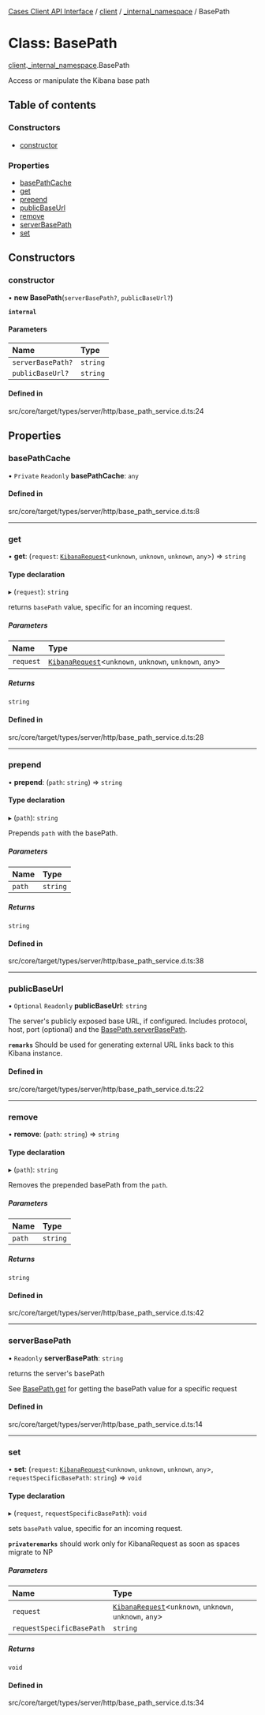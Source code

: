 [Cases Client API Interface](../README.md) / [client](../modules/client.md) / [\_internal\_namespace](../modules/client._internal_namespace.md) / BasePath

# Class: BasePath

[client](../modules/client.md).[_internal_namespace](../modules/client._internal_namespace.md).BasePath

Access or manipulate the Kibana base path

## Table of contents

### Constructors

- [constructor](client._internal_namespace.BasePath.md#constructor)

### Properties

- [basePathCache](client._internal_namespace.BasePath.md#basepathcache)
- [get](client._internal_namespace.BasePath.md#get)
- [prepend](client._internal_namespace.BasePath.md#prepend)
- [publicBaseUrl](client._internal_namespace.BasePath.md#publicbaseurl)
- [remove](client._internal_namespace.BasePath.md#remove)
- [serverBasePath](client._internal_namespace.BasePath.md#serverbasepath)
- [set](client._internal_namespace.BasePath.md#set)

## Constructors

### constructor

• **new BasePath**(`serverBasePath?`, `publicBaseUrl?`)

**`internal`**

#### Parameters

| Name | Type |
| :------ | :------ |
| `serverBasePath?` | `string` |
| `publicBaseUrl?` | `string` |

#### Defined in

src/core/target/types/server/http/base_path_service.d.ts:24

## Properties

### basePathCache

• `Private` `Readonly` **basePathCache**: `any`

#### Defined in

src/core/target/types/server/http/base_path_service.d.ts:8

___

### get

• **get**: (`request`: [`KibanaRequest`](client._internal_namespace.KibanaRequest.md)<`unknown`, `unknown`, `unknown`, `any`\>) => `string`

#### Type declaration

▸ (`request`): `string`

returns `basePath` value, specific for an incoming request.

##### Parameters

| Name | Type |
| :------ | :------ |
| `request` | [`KibanaRequest`](client._internal_namespace.KibanaRequest.md)<`unknown`, `unknown`, `unknown`, `any`\> |

##### Returns

`string`

#### Defined in

src/core/target/types/server/http/base_path_service.d.ts:28

___

### prepend

• **prepend**: (`path`: `string`) => `string`

#### Type declaration

▸ (`path`): `string`

Prepends `path` with the basePath.

##### Parameters

| Name | Type |
| :------ | :------ |
| `path` | `string` |

##### Returns

`string`

#### Defined in

src/core/target/types/server/http/base_path_service.d.ts:38

___

### publicBaseUrl

• `Optional` `Readonly` **publicBaseUrl**: `string`

The server's publicly exposed base URL, if configured. Includes protocol, host, port (optional) and the
[BasePath.serverBasePath](client._internal_namespace.BasePath.md#serverbasepath).

**`remarks`**
Should be used for generating external URL links back to this Kibana instance.

#### Defined in

src/core/target/types/server/http/base_path_service.d.ts:22

___

### remove

• **remove**: (`path`: `string`) => `string`

#### Type declaration

▸ (`path`): `string`

Removes the prepended basePath from the `path`.

##### Parameters

| Name | Type |
| :------ | :------ |
| `path` | `string` |

##### Returns

`string`

#### Defined in

src/core/target/types/server/http/base_path_service.d.ts:42

___

### serverBasePath

• `Readonly` **serverBasePath**: `string`

returns the server's basePath

See [BasePath.get](client._internal_namespace.BasePath.md#get) for getting the basePath value for a specific request

#### Defined in

src/core/target/types/server/http/base_path_service.d.ts:14

___

### set

• **set**: (`request`: [`KibanaRequest`](client._internal_namespace.KibanaRequest.md)<`unknown`, `unknown`, `unknown`, `any`\>, `requestSpecificBasePath`: `string`) => `void`

#### Type declaration

▸ (`request`, `requestSpecificBasePath`): `void`

sets `basePath` value, specific for an incoming request.

**`privateremarks`** should work only for KibanaRequest as soon as spaces migrate to NP

##### Parameters

| Name | Type |
| :------ | :------ |
| `request` | [`KibanaRequest`](client._internal_namespace.KibanaRequest.md)<`unknown`, `unknown`, `unknown`, `any`\> |
| `requestSpecificBasePath` | `string` |

##### Returns

`void`

#### Defined in

src/core/target/types/server/http/base_path_service.d.ts:34
